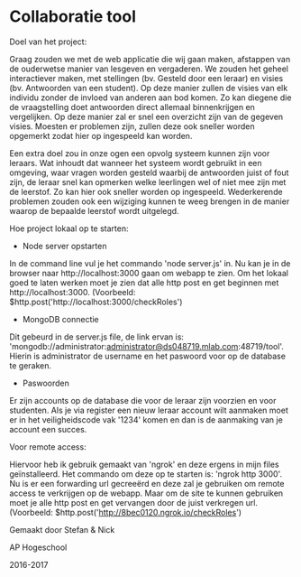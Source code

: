 # Collaboratie tool

Doel van het project:

Graag zouden we met de web applicatie die wij gaan maken, afstappen van de ouderwetse manier van lesgeven en vergaderen. We zouden het geheel interactiever maken, met stellingen (bv. Gesteld door een leraar) en visies (bv. Antwoorden van een student). Op deze manier zullen de visies van elk individu zonder de invloed van anderen aan bod komen. Zo kan diegene die de vraagstelling doet antwoorden direct allemaal binnenkrijgen en vergelijken. Op deze manier zal er snel een overzicht zijn van de gegeven visies. Moesten er problemen zijn, zullen deze ook sneller worden opgemerkt zodat hier op ingespeeld kan worden. 

Een extra doel zou in onze ogen een opvolg systeem kunnen zijn voor leraars. Wat inhoudt dat wanneer het systeem wordt gebruikt in een omgeving, waar vragen worden gesteld waarbij de antwoorden juist of fout zijn, de leraar snel kan opmerken welke leerlingen wel of niet mee zijn met de leerstof. Zo kan hier ook sneller worden op ingespeeld. Wederkerende problemen zouden ook een wijziging kunnen te weeg brengen in de manier waarop de bepaalde leerstof wordt uitgelegd. 

Hoe project lokaal op te starten:

- Node server opstarten

In de command line vul je het commando 'node server.js' in. Nu kan je in de browser naar http://localhost:3000 gaan om webapp te zien.
Om het lokaal goed te laten werken moet je zien dat alle http post en get beginnen met http://localhost:3000. (Voorbeeld: $http.post('http://localhost:3000/checkRoles')

- MongoDB connectie

Dit gebeurd in de server.js file, de link ervan is: 'mongodb://administrator:administrator@ds048719.mlab.com:48719/tool'. Hierin is administrator de username en het paswoord voor op de database te geraken.

- Paswoorden

Er zijn accounts op de database die voor de leraar zijn voorzien en voor studenten. Als je via register een nieuw leraar account wilt aanmaken moet er in het veiligheidscode vak '1234' komen en dan is de aanmaking van je account een succes.

Voor remote access:

Hiervoor heb ik gebruik gemaakt van 'ngrok' en deze ergens in mijn files geïnstalleerd. Het commando om deze op te starten is: 'ngrok http 3000'. Nu is er een forwarding url gecreeërd en deze zal je gebruiken om remote access te verkrijgen op de webapp.
Maar om de site te kunnen gebruiken moet je alle http post en get vervangen door de juist verkregen url. (Voorbeeld: $http.post('http://8bec0120.ngrok.io/checkRoles')

Gemaakt door Stefan & Nick

AP Hogeschool

2016-2017
